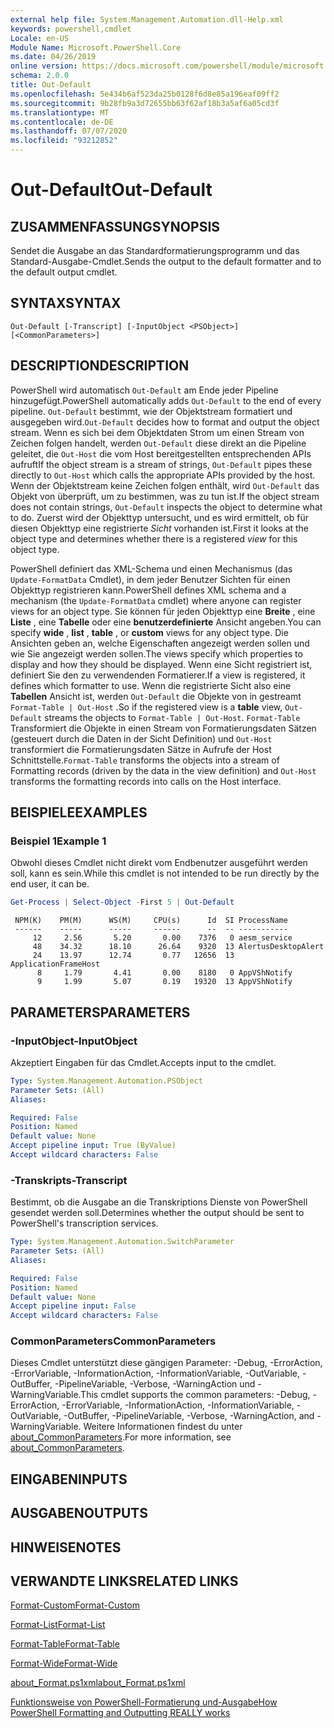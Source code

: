 ```yaml
---
external help file: System.Management.Automation.dll-Help.xml
keywords: powershell,cmdlet
Locale: en-US
Module Name: Microsoft.PowerShell.Core
ms.date: 04/26/2019
online version: https://docs.microsoft.com/powershell/module/microsoft.powershell.core/out-default?view=powershell-5.1&WT.mc_id=ps-gethelp
schema: 2.0.0
title: Out-Default
ms.openlocfilehash: 5e434b6af523da25b0128f6d8e85a196eaf09ff2
ms.sourcegitcommit: 9b28fb9a3d72655bb63f62af18b3a5af6a05cd3f
ms.translationtype: MT
ms.contentlocale: de-DE
ms.lasthandoff: 07/07/2020
ms.locfileid: "93212852"
---
```

# <span data-ttu-id="4f562-103">Out-Default</span><span class="sxs-lookup"><span data-stu-id="4f562-103">Out-Default</span></span>

## <span data-ttu-id="4f562-104">ZUSAMMENFASSUNG</span><span class="sxs-lookup"><span data-stu-id="4f562-104">SYNOPSIS</span></span>
<span data-ttu-id="4f562-105">Sendet die Ausgabe an das Standardformatierungsprogramm und das Standard-Ausgabe-Cmdlet.</span><span class="sxs-lookup"><span data-stu-id="4f562-105">Sends the output to the default formatter and to the default output cmdlet.</span></span>

## <span data-ttu-id="4f562-106">SYNTAX</span><span class="sxs-lookup"><span data-stu-id="4f562-106">SYNTAX</span></span>

```
Out-Default [-Transcript] [-InputObject <PSObject>] [<CommonParameters>]
```

## <span data-ttu-id="4f562-107">DESCRIPTION</span><span class="sxs-lookup"><span data-stu-id="4f562-107">DESCRIPTION</span></span>

<span data-ttu-id="4f562-108">PowerShell wird automatisch `Out-Default` am Ende jeder Pipeline hinzugefügt.</span><span class="sxs-lookup"><span data-stu-id="4f562-108">PowerShell automatically adds `Out-Default` to the end of every pipeline.</span></span> <span data-ttu-id="4f562-109">`Out-Default` bestimmt, wie der Objektstream formatiert und ausgegeben wird.</span><span class="sxs-lookup"><span data-stu-id="4f562-109">`Out-Default` decides how to format and output the object stream.</span></span> <span data-ttu-id="4f562-110">Wenn es sich bei dem Objektdaten Strom um einen Stream von Zeichen folgen handelt, werden `Out-Default` diese direkt an die Pipeline geleitet, die `Out-Host` die vom Host bereitgestellten entsprechenden APIs aufruft</span><span class="sxs-lookup"><span data-stu-id="4f562-110">If the object stream is a stream of strings, `Out-Default` pipes these directly to `Out-Host` which calls the appropriate APIs provided by the host.</span></span> <span data-ttu-id="4f562-111">Wenn der Objektstream keine Zeichen folgen enthält, wird `Out-Default` das Objekt von überprüft, um zu bestimmen, was zu tun ist.</span><span class="sxs-lookup"><span data-stu-id="4f562-111">If the object stream does not contain strings, `Out-Default` inspects the object to determine what to do.</span></span>
<span data-ttu-id="4f562-112">Zuerst wird der Objekttyp untersucht, und es wird ermittelt, ob für diesen Objekttyp eine registrierte _Sicht_ vorhanden ist.</span><span class="sxs-lookup"><span data-stu-id="4f562-112">First it looks at the object type and determines whether there is a registered _view_ for this object type.</span></span>

<span data-ttu-id="4f562-113">PowerShell definiert das XML-Schema und einen Mechanismus (das `Update-FormatData` Cmdlet), in dem jeder Benutzer Sichten für einen Objekttyp registrieren kann.</span><span class="sxs-lookup"><span data-stu-id="4f562-113">PowerShell defines XML schema and a mechanism (the `Update-FormatData` cmdlet) where anyone can register views for an object type.</span></span> <span data-ttu-id="4f562-114">Sie können für jeden Objekttyp eine **Breite** , eine **Liste** , eine **Tabelle** oder eine **benutzerdefinierte** Ansicht angeben.</span><span class="sxs-lookup"><span data-stu-id="4f562-114">You can specify **wide** , **list** , **table** , or **custom** views for any object type.</span></span> <span data-ttu-id="4f562-115">Die Ansichten geben an, welche Eigenschaften angezeigt werden sollen und wie Sie angezeigt werden sollen.</span><span class="sxs-lookup"><span data-stu-id="4f562-115">The views specify which properties to display and how they should be displayed.</span></span> <span data-ttu-id="4f562-116">Wenn eine Sicht registriert ist, definiert Sie den zu verwendenden Formatierer.</span><span class="sxs-lookup"><span data-stu-id="4f562-116">If a view is registered, it defines which formatter to use.</span></span> <span data-ttu-id="4f562-117">Wenn die registrierte Sicht also eine **Tabellen** Ansicht ist, werden `Out-Default` die Objekte von in gestreamt `Format-Table | Out-Host` .</span><span class="sxs-lookup"><span data-stu-id="4f562-117">So if the registered view is a **table** view, `Out-Default` streams the objects to `Format-Table | Out-Host`.</span></span> <span data-ttu-id="4f562-118">`Format-Table` Transformiert die Objekte in einen Stream von Formatierungsdaten Sätzen (gesteuert durch die Daten in der Sicht Definition) und `Out-Host` transformiert die Formatierungsdaten Sätze in Aufrufe der Host Schnittstelle.</span><span class="sxs-lookup"><span data-stu-id="4f562-118">`Format-Table` transforms the objects into a stream of Formatting records (driven by the data in the view definition) and `Out-Host` transforms the formatting records into calls on the Host interface.</span></span>

## <span data-ttu-id="4f562-119">BEISPIELE</span><span class="sxs-lookup"><span data-stu-id="4f562-119">EXAMPLES</span></span>

### <span data-ttu-id="4f562-120">Beispiel 1</span><span class="sxs-lookup"><span data-stu-id="4f562-120">Example 1</span></span>

<span data-ttu-id="4f562-121">Obwohl dieses Cmdlet nicht direkt vom Endbenutzer ausgeführt werden soll, kann es sein.</span><span class="sxs-lookup"><span data-stu-id="4f562-121">While this cmdlet is not intended to be run directly by the end user, it can be.</span></span>

```powershell
Get-Process | Select-Object -First 5 | Out-Default
```

```Output
 NPM(K)    PM(M)      WS(M)     CPU(s)      Id  SI ProcessName
 ------    -----      -----     ------      --  -- -----------
     12     2.56       5.20       0.00    7376   0 aesm_service
     48    34.32      18.10      26.64    9320  13 AlertusDesktopAlert
     24    13.97      12.74       0.77   12656  13 ApplicationFrameHost
      8     1.79       4.41       0.00    8180   0 AppVShNotify
      9     1.99       5.07       0.19   19320  13 AppVShNotify
```

## <span data-ttu-id="4f562-122">PARAMETERS</span><span class="sxs-lookup"><span data-stu-id="4f562-122">PARAMETERS</span></span>

### <span data-ttu-id="4f562-123">-InputObject</span><span class="sxs-lookup"><span data-stu-id="4f562-123">-InputObject</span></span>

<span data-ttu-id="4f562-124">Akzeptiert Eingaben für das Cmdlet.</span><span class="sxs-lookup"><span data-stu-id="4f562-124">Accepts input to the cmdlet.</span></span>

```yaml
Type: System.Management.Automation.PSObject
Parameter Sets: (All)
Aliases:

Required: False
Position: Named
Default value: None
Accept pipeline input: True (ByValue)
Accept wildcard characters: False
```

### <span data-ttu-id="4f562-125">-Transkripts</span><span class="sxs-lookup"><span data-stu-id="4f562-125">-Transcript</span></span>

<span data-ttu-id="4f562-126">Bestimmt, ob die Ausgabe an die Transkriptions Dienste von PowerShell gesendet werden soll.</span><span class="sxs-lookup"><span data-stu-id="4f562-126">Determines whether the output should be sent to PowerShell's transcription services.</span></span>

```yaml
Type: System.Management.Automation.SwitchParameter
Parameter Sets: (All)
Aliases:

Required: False
Position: Named
Default value: None
Accept pipeline input: False
Accept wildcard characters: False
```

### <span data-ttu-id="4f562-127">CommonParameters</span><span class="sxs-lookup"><span data-stu-id="4f562-127">CommonParameters</span></span>

<span data-ttu-id="4f562-128">Dieses Cmdlet unterstützt diese gängigen Parameter: -Debug, -ErrorAction, -ErrorVariable, -InformationAction, -InformationVariable, -OutVariable, -OutBuffer, -PipelineVariable, -Verbose, -WarningAction und -WarningVariable.</span><span class="sxs-lookup"><span data-stu-id="4f562-128">This cmdlet supports the common parameters: -Debug, -ErrorAction, -ErrorVariable, -InformationAction, -InformationVariable, -OutVariable, -OutBuffer, -PipelineVariable, -Verbose, -WarningAction, and -WarningVariable.</span></span> <span data-ttu-id="4f562-129">Weitere Informationen findest du unter [about_CommonParameters](https://go.microsoft.com/fwlink/?LinkID=113216).</span><span class="sxs-lookup"><span data-stu-id="4f562-129">For more information, see [about_CommonParameters](https://go.microsoft.com/fwlink/?LinkID=113216).</span></span>

## <span data-ttu-id="4f562-130">EINGABEN</span><span class="sxs-lookup"><span data-stu-id="4f562-130">INPUTS</span></span>

## <span data-ttu-id="4f562-131">AUSGABEN</span><span class="sxs-lookup"><span data-stu-id="4f562-131">OUTPUTS</span></span>

## <span data-ttu-id="4f562-132">HINWEISE</span><span class="sxs-lookup"><span data-stu-id="4f562-132">NOTES</span></span>

## <span data-ttu-id="4f562-133">VERWANDTE LINKS</span><span class="sxs-lookup"><span data-stu-id="4f562-133">RELATED LINKS</span></span>

[<span data-ttu-id="4f562-134">Format-Custom</span><span class="sxs-lookup"><span data-stu-id="4f562-134">Format-Custom</span></span>](../Microsoft.PowerShell.Utility/Format-Custom.md)

[<span data-ttu-id="4f562-135">Format-List</span><span class="sxs-lookup"><span data-stu-id="4f562-135">Format-List</span></span>](../Microsoft.PowerShell.Utility/Format-List.md)

[<span data-ttu-id="4f562-136">Format-Table</span><span class="sxs-lookup"><span data-stu-id="4f562-136">Format-Table</span></span>](../Microsoft.PowerShell.Utility/Format-Table.md)

[<span data-ttu-id="4f562-137">Format-Wide</span><span class="sxs-lookup"><span data-stu-id="4f562-137">Format-Wide</span></span>](../Microsoft.PowerShell.Utility/Format-Wide.md)

[<span data-ttu-id="4f562-138">about_Format.ps1xml</span><span class="sxs-lookup"><span data-stu-id="4f562-138">about_Format.ps1xml</span></span>](About/about_Format.ps1xml.md)

[<span data-ttu-id="4f562-139">Funktionsweise von PowerShell-Formatierung und-Ausgabe</span><span class="sxs-lookup"><span data-stu-id="4f562-139">How PowerShell Formatting and Outputting REALLY works</span></span>](https://devblogs.microsoft.com/powershell/how-powershell-formatting-and-outputting-really-works/)
